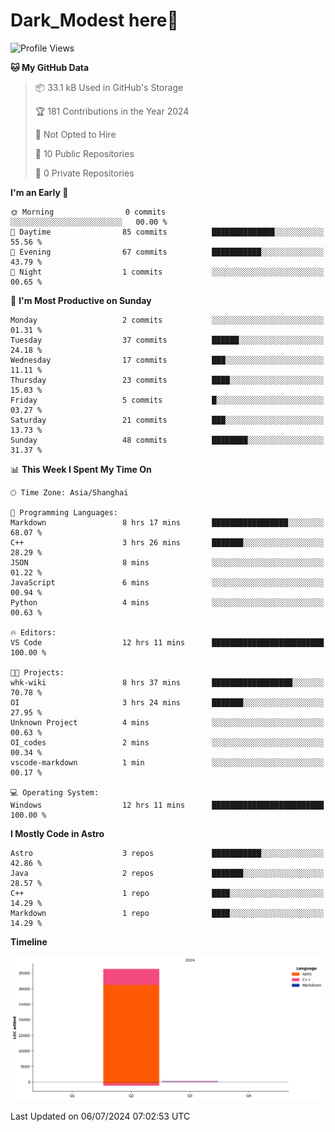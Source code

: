 # Dark_Modest here👋
<!--
<img align="left" src="https://github-readme-stats.vercel.app/api/top-langs/?username=DarkModest" height=255>
<img align="left" src="https://github-readme-stats.vercel.app/api?username=DarkModest&include_all_commits=true&count_private-true&custom_title=Dark_Modest'%20GitHub%20Stats&line_height=30&show_icons=true&hide_border=false&bg_color=ffffff&title_color=000000&icon_color=000000&text_color=463467"><br>
-->
<!--START_SECTION:waka-->
![Profile Views](http://img.shields.io/badge/Profile%20Views-8-blue)

**🐱 My GitHub Data** 

> 📦 33.1 kB Used in GitHub's Storage 
 > 
> 🏆 181 Contributions in the Year 2024
 > 
> 🚫 Not Opted to Hire
 > 
> 📜 10 Public Repositories 
 > 
> 🔑 0 Private Repositories 
 > 
**I'm an Early 🐤** 

```text
🌞 Morning                0 commits           ░░░░░░░░░░░░░░░░░░░░░░░░░   00.00 % 
🌆 Daytime                85 commits          ██████████████░░░░░░░░░░░   55.56 % 
🌃 Evening                67 commits          ███████████░░░░░░░░░░░░░░   43.79 % 
🌙 Night                  1 commits           ░░░░░░░░░░░░░░░░░░░░░░░░░   00.65 % 
```
📅 **I'm Most Productive on Sunday** 

```text
Monday                   2 commits           ░░░░░░░░░░░░░░░░░░░░░░░░░   01.31 % 
Tuesday                  37 commits          ██████░░░░░░░░░░░░░░░░░░░   24.18 % 
Wednesday                17 commits          ███░░░░░░░░░░░░░░░░░░░░░░   11.11 % 
Thursday                 23 commits          ████░░░░░░░░░░░░░░░░░░░░░   15.03 % 
Friday                   5 commits           █░░░░░░░░░░░░░░░░░░░░░░░░   03.27 % 
Saturday                 21 commits          ███░░░░░░░░░░░░░░░░░░░░░░   13.73 % 
Sunday                   48 commits          ████████░░░░░░░░░░░░░░░░░   31.37 % 
```


📊 **This Week I Spent My Time On** 

```text
🕑︎ Time Zone: Asia/Shanghai

💬 Programming Languages: 
Markdown                 8 hrs 17 mins       █████████████████░░░░░░░░   68.07 % 
C++                      3 hrs 26 mins       ███████░░░░░░░░░░░░░░░░░░   28.29 % 
JSON                     8 mins              ░░░░░░░░░░░░░░░░░░░░░░░░░   01.22 % 
JavaScript               6 mins              ░░░░░░░░░░░░░░░░░░░░░░░░░   00.94 % 
Python                   4 mins              ░░░░░░░░░░░░░░░░░░░░░░░░░   00.63 % 

🔥 Editors: 
VS Code                  12 hrs 11 mins      █████████████████████████   100.00 % 

🐱‍💻 Projects: 
whk-wiki                 8 hrs 37 mins       ██████████████████░░░░░░░   70.78 % 
OI                       3 hrs 24 mins       ███████░░░░░░░░░░░░░░░░░░   27.95 % 
Unknown Project          4 mins              ░░░░░░░░░░░░░░░░░░░░░░░░░   00.63 % 
OI_codes                 2 mins              ░░░░░░░░░░░░░░░░░░░░░░░░░   00.34 % 
vscode-markdown          1 min               ░░░░░░░░░░░░░░░░░░░░░░░░░   00.17 % 

💻 Operating System: 
Windows                  12 hrs 11 mins      █████████████████████████   100.00 % 
```

**I Mostly Code in Astro** 

```text
Astro                    3 repos             ███████████░░░░░░░░░░░░░░   42.86 % 
Java                     2 repos             ███████░░░░░░░░░░░░░░░░░░   28.57 % 
C++                      1 repo              ████░░░░░░░░░░░░░░░░░░░░░   14.29 % 
Markdown                 1 repo              ████░░░░░░░░░░░░░░░░░░░░░   14.29 % 
```



**Timeline**

![Lines of Code chart](https://raw.githubusercontent.com/DarkModest/DarkModest/main/assets/bar_graph.png)


 Last Updated on 06/07/2024 07:02:53 UTC
<!--END_SECTION:waka-->
